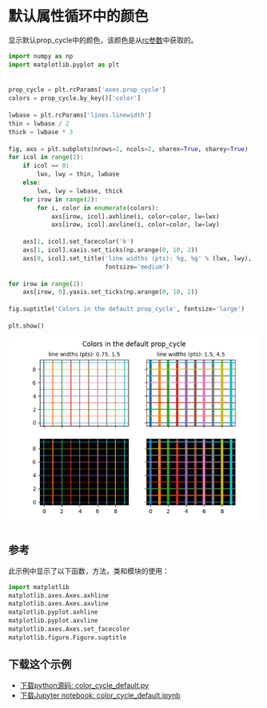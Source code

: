 # 默认属性循环中的颜色

显示默认prop_cycle中的颜色，该颜色是从[rc参数](https://matplotlib.org/tutorials/introductory/customizing.html)中获取的。

```python
import numpy as np
import matplotlib.pyplot as plt


prop_cycle = plt.rcParams['axes.prop_cycle']
colors = prop_cycle.by_key()['color']

lwbase = plt.rcParams['lines.linewidth']
thin = lwbase / 2
thick = lwbase * 3

fig, axs = plt.subplots(nrows=2, ncols=2, sharex=True, sharey=True)
for icol in range(2):
    if icol == 0:
        lwx, lwy = thin, lwbase
    else:
        lwx, lwy = lwbase, thick
    for irow in range(2):
        for i, color in enumerate(colors):
            axs[irow, icol].axhline(i, color=color, lw=lwx)
            axs[irow, icol].axvline(i, color=color, lw=lwy)

    axs[1, icol].set_facecolor('k')
    axs[1, icol].xaxis.set_ticks(np.arange(0, 10, 2))
    axs[0, icol].set_title('line widths (pts): %g, %g' % (lwx, lwy),
                           fontsize='medium')

for irow in range(2):
    axs[irow, 0].yaxis.set_ticks(np.arange(0, 10, 2))

fig.suptitle('Colors in the default prop_cycle', fontsize='large')

plt.show()
```

![默认属性循环中的颜色示例](/static/images/gallery/sphx_glr_color_cycle_default_001.png)

## 参考

此示例中显示了以下函数，方法，类和模块的使用：

```python
import matplotlib
matplotlib.axes.Axes.axhline
matplotlib.axes.Axes.axvline
matplotlib.pyplot.axhline
matplotlib.pyplot.axvline
matplotlib.axes.Axes.set_facecolor
matplotlib.figure.Figure.suptitle
```

## 下载这个示例
            
- [下载python源码: color_cycle_default.py](https://matplotlib.org/_downloads/color_cycle_default.py)
- [下载Jupyter notebook: color_cycle_default.ipynb](https://matplotlib.org/_downloads/color_cycle_default.ipynb)